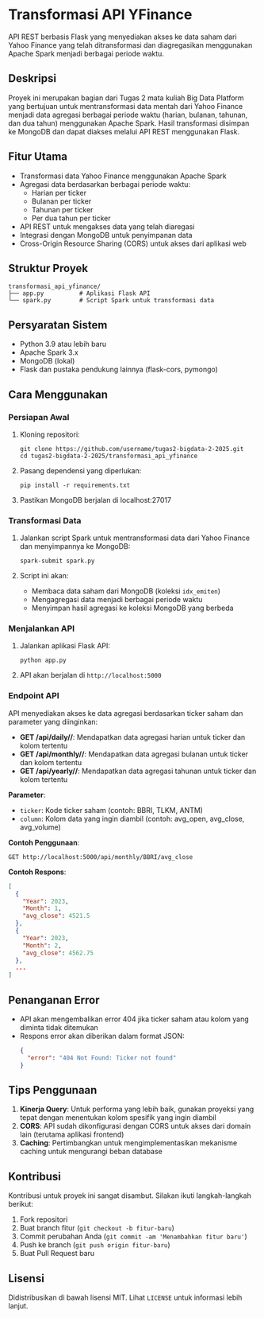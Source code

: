 # Transformasi API YFinance

API REST berbasis Flask yang menyediakan akses ke data saham dari Yahoo Finance yang telah ditransformasi dan diagregasikan menggunakan Apache Spark menjadi berbagai periode waktu.

## Deskripsi

Proyek ini merupakan bagian dari Tugas 2 mata kuliah Big Data Platform yang bertujuan untuk mentransformasi data mentah dari Yahoo Finance menjadi data agregasi berbagai periode waktu (harian, bulanan, tahunan, dan dua tahun) menggunakan Apache Spark. Hasil transformasi disimpan ke MongoDB dan dapat diakses melalui API REST menggunakan Flask.

## Fitur Utama

- Transformasi data Yahoo Finance menggunakan Apache Spark
- Agregasi data berdasarkan berbagai periode waktu:
  - Harian per ticker
  - Bulanan per ticker
  - Tahunan per ticker
  - Per dua tahun per ticker
- API REST untuk mengakses data yang telah diaregasi
- Integrasi dengan MongoDB untuk penyimpanan data
- Cross-Origin Resource Sharing (CORS) untuk akses dari aplikasi web

## Struktur Proyek

```
transformasi_api_yfinance/
├── app.py          # Aplikasi Flask API
└── spark.py        # Script Spark untuk transformasi data
```

## Persyaratan Sistem

- Python 3.9 atau lebih baru
- Apache Spark 3.x
- MongoDB (lokal)
- Flask dan pustaka pendukung lainnya (flask-cors, pymongo)

## Cara Menggunakan

### Persiapan Awal

1. Kloning repositori:

   ```
   git clone https://github.com/username/tugas2-bigdata-2-2025.git
   cd tugas2-bigdata-2-2025/transformasi_api_yfinance
   ```

2. Pasang dependensi yang diperlukan:

   ```
   pip install -r requirements.txt
   ```

3. Pastikan MongoDB berjalan di localhost:27017

### Transformasi Data

1. Jalankan script Spark untuk mentransformasi data dari Yahoo Finance dan menyimpannya ke MongoDB:

   ```
   spark-submit spark.py
   ```

2. Script ini akan:
   - Membaca data saham dari MongoDB (koleksi `idx_emiten`)
   - Mengagregasi data menjadi berbagai periode waktu
   - Menyimpan hasil agregasi ke koleksi MongoDB yang berbeda

### Menjalankan API

1. Jalankan aplikasi Flask API:

   ```
   python app.py
   ```

2. API akan berjalan di `http://localhost:5000`

### Endpoint API

API menyediakan akses ke data agregasi berdasarkan ticker saham dan parameter yang diinginkan:

- **GET /api/daily/<ticker>/<column>**: Mendapatkan data agregasi harian untuk ticker dan kolom tertentu
- **GET /api/monthly/<ticker>/<column>**: Mendapatkan data agregasi bulanan untuk ticker dan kolom tertentu
- **GET /api/yearly/<ticker>/<column>**: Mendapatkan data agregasi tahunan untuk ticker dan kolom tertentu

**Parameter**:

- `ticker`: Kode ticker saham (contoh: BBRI, TLKM, ANTM)
- `column`: Kolom data yang ingin diambil (contoh: avg_open, avg_close, avg_volume)

**Contoh Penggunaan**:

```
GET http://localhost:5000/api/monthly/BBRI/avg_close
```

**Contoh Respons**:

```json
[
  {
    "Year": 2023,
    "Month": 1,
    "avg_close": 4521.5
  },
  {
    "Year": 2023,
    "Month": 2,
    "avg_close": 4562.75
  },
  ...
]
```

## Penanganan Error

- API akan mengembalikan error 404 jika ticker saham atau kolom yang diminta tidak ditemukan
- Respons error akan diberikan dalam format JSON:
  ```json
  {
    "error": "404 Not Found: Ticker not found"
  }
  ```

## Tips Penggunaan

1. **Kinerja Query**: Untuk performa yang lebih baik, gunakan proyeksi yang tepat dengan menentukan kolom spesifik yang ingin diambil
2. **CORS**: API sudah dikonfigurasi dengan CORS untuk akses dari domain lain (terutama aplikasi frontend)
3. **Caching**: Pertimbangkan untuk mengimplementasikan mekanisme caching untuk mengurangi beban database

## Kontribusi

Kontribusi untuk proyek ini sangat disambut. Silakan ikuti langkah-langkah berikut:

1. Fork repositori
2. Buat branch fitur (`git checkout -b fitur-baru`)
3. Commit perubahan Anda (`git commit -am 'Menambahkan fitur baru'`)
4. Push ke branch (`git push origin fitur-baru`)
5. Buat Pull Request baru

## Lisensi

Didistribusikan di bawah lisensi MIT. Lihat `LICENSE` untuk informasi lebih lanjut.
